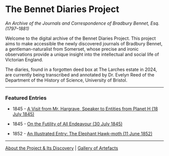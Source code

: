 # The Bennet Diaries Project

*An Archive of the Journals and Correspondence of Bradbury Bennet, Esq. (1797–1881)*

Welcome to the digital archive of the Bennet Diaries Project. This project aims to make accessible the newly discovered journals of Bradbury Bennet, a gentleman-naturalist from Somerset, whose precise and ironic observations provide a unique insight into the intellectual and social life of Victorian England.

The diaries, found in a forgotten deed box at The Larches estate in 2024, are currently being transcribed and annotated by Dr. Evelyn Reed of the Department of the History of Science, University of Bristol.

---

### Featured Entries

*   1845 - [A Visit from Mr. Hargrave, Speaker to Entities from Planet H (18 July 1845)](entries/1845-07-18.md)

*   1845 - [On the Futility of All Endeavour (30 July 1845)](entries/futility-treatise.md)

*   1852 - [An Illustrated Entry: The Elephant Hawk-moth (11 June 1852)](entries/1852-06-11.md)

---

[About the Project & Its Discovery](about.md) | [Gallery of Artefacts](gallery.md)
